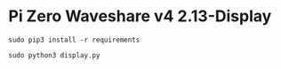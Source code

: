 # Pi Zero Waveshare v4 2.13-Display

`sudo pip3 install -r requirements`

`sudo python3 display.py`
